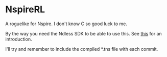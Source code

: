 NspireRL
========

A roguelike for Nspire. I don't know C so good luck to me.

By the way you need the Ndless SDK to be able to use this. See [this](http://ndlessly.wordpress.com/native-development-intro/) for an introduction.

I'll try and remember to include the compiled *.tns file with each commit.
